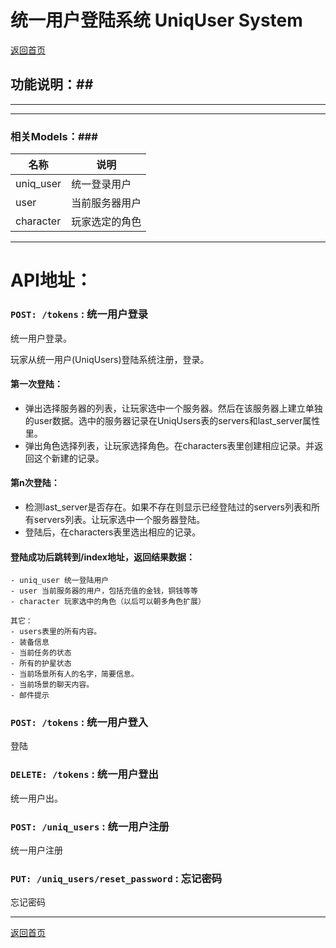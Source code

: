 # 统一用户登陆系统 UniqUser System #

[返回首页](./index.md)

## 功能说明：##

------------------------------------------------------------------



------------------------------------------------------------------


### 相关Models：###

|    名称   |         说明       
|-----------|-------------------
| uniq_user |统一登录用户  
|   user    |当前服务器用户
| character |玩家选定的角色


------------------------------------------------------------------

# API地址：

### `POST: /tokens` : 统一用户登录     

统一用户登录。

玩家从统一用户(UniqUsers)登陆系统注册，登录。

#### **第一次登陆：**
- 弹出选择服务器的列表，让玩家选中一个服务器。然后在该服务器上建立单独的user数据。选中的服务器记录在UniqUsers表的servers和last_server属性里。
- 弹出角色选择列表，让玩家选择角色。在characters表里创建相应记录。并返回这个新建的记录。


#### **第n次登陆：**
- 检测last_server是否存在。如果不存在则显示已经登陆过的servers列表和所有servers列表。让玩家选中一个服务器登陆。
- 登陆后，在characters表里选出相应的记录。



#### 登陆成功后跳转到/index地址，返回结果数据：

    - uniq_user 统一登陆用户 
    - user 当前服务器的用户，包括充值的金钱，铜钱等等 
    - character 玩家选中的角色（以后可以朝多角色扩展） 

    其它：
    - users表里的所有内容。 
    - 装备信息 
    - 当前任务的状态 
    - 所有的护星状态 
    - 当前场景所有人的名字，简要信息。 
    - 当前场景的聊天内容。 
    - 邮件提示 

### `POST: /tokens` : 统一用户登入 
登陆

    
### `DELETE: /tokens` : 统一用户登出     

统一用户出。

### `POST: /uniq_users` : 统一用户注册     

统一用户注册

### `PUT: /uniq_users/reset_password` : 忘记密码    

忘记密码  


------------------------------------------------------------------

[返回首页](./index.md)


